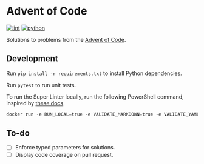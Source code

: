# Advent of Code

[![lint](https://github.com/dkmiller/advent-of-code/workflows/lint/badge.svg)](https://github.com/dkmiller/advent-of-code/actions?query=workflow%3Alint)
[![python](https://github.com/dkmiller/advent-of-code/workflows/python/badge.svg)](https://github.com/dkmiller/advent-of-code/actions?query=workflow%3Apython)

Solutions to problems from the
[Advent of Code](https://adventofcode.com).

## Development

Run `pip install -r requirements.txt` to install Python dependencies.

Run `pytest` to run unit tests.

To run the Super Linter locally, run the following PowerShell command, inspired
by
[these docs](https://github.com/github/super-linter/blob/master/docs/run-linter-locally.md).

```powershell
docker run -e RUN_LOCAL=true -e VALIDATE_MARKDOWN=true -e VALIDATE_YAML=true -v ${PWD}:/tmp/lint github/super-linter
```

## To-do

- [ ] Enforce typed parameters for solutions.
- [ ] Display code coverage on pull request.
